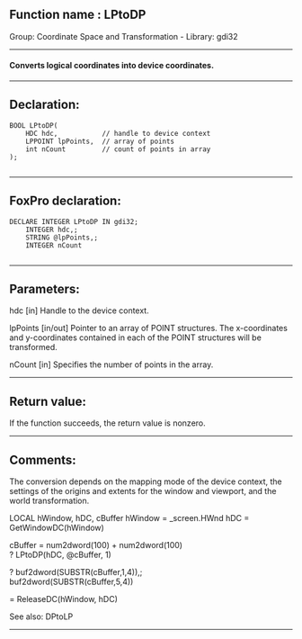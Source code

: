 
## Function name : LPtoDP
Group: Coordinate Space and Transformation - Library: gdi32    
***  


#### Converts logical coordinates into device coordinates. 
***  


## Declaration:
```foxpro  
BOOL LPtoDP(
	HDC hdc,           // handle to device context
	LPPOINT lpPoints,  // array of points
	int nCount         // count of points in array
);
  
```  
***  


## FoxPro declaration:
```foxpro  
DECLARE INTEGER LPtoDP IN gdi32;
	INTEGER hdc,;
	STRING @lpPoints,;
	INTEGER nCount
  
```  
***  


## Parameters:
hdc 
[in] Handle to the device context. 

lpPoints 
[in/out] Pointer to an array of POINT structures. The x-coordinates and y-coordinates contained in each of the POINT structures will be transformed. 

nCount 
[in] Specifies the number of points in the array.  
***  


## Return value:
If the function succeeds, the return value is nonzero.  
***  


## Comments:
The conversion depends on the mapping mode of the device context, the settings of the origins and extents for the window and viewport, and the world transformation.   
  
<div class="precode">LOCAL hWindow, hDC, cBuffer  
hWindow = _screen.HWnd  
hDC = GetWindowDC(hWindow)  
  
cBuffer = num2dword(100) + num2dword(100)  
? LPtoDP(hDC, @cBuffer, 1)  
  
? buf2dword(SUBSTR(cBuffer,1,4)),;  
	buf2dword(SUBSTR(cBuffer,5,4))  
  
= ReleaseDC(hWindow, hDC)  
</div>  
  
See also: DPtoLP   
  
***  

